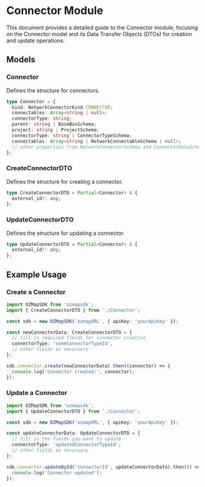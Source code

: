 # Connector Module

This document provides a detailed guide to the Connector module, focusing on the Connector model and its Data Transfer Objects (DTOs) for creation and update operations.

## Models

### Connector

Defines the structure for connectors.

```typescript
type Connector = {
  kind: NetworkConnectorKind.CONNECTOR;
  connectables: Array<string | null>;
  connectorType: string;
  parent: string | BaseBoxSchema;
  project: string | ProjectSchema;
  connectorType: string | ConnectorTypeSchema;
  connectables: Array<string | NetworkConnectableSchema | null>;
  // other properties from NetworkConnectorSchema and ConnectorDataSchema
};
```

### CreateConnectorDTO

Defines the structure for creating a connector.

```typescript
type CreateConnectorDTO = Partial<Connector> & {
  external_id?: any;
};
```

### UpdateConnectorDTO

Defines the structure for updating a connector.

```typescript
type UpdateConnectorDTO = Partial<Connector> & {
  external_id?: any;
};
```

## Example Usage

### Create a Connector

```typescript
import OZMapSDK from 'ozmapsdk';
import { CreateConnectorDTO } from './Connector';

const sdk = new OZMapSDK('ozmapURL', { apiKey: 'yourApiKey' });

const newConnectorData: CreateConnectorDTO = {
  // fill in required fields for connector creation
  connectorType: 'someConnectorTypeId',
  // other fields as necessary
};

sdk.connector.create(newConnectorData).then((connector) => {
  console.log('Connector created:', connector);
});
```

### Update a Connector

```typescript
import OZMapSDK from 'ozmapsdk';
import { UpdateConnectorDTO } from './Connector';

const sdk = new OZMapSDK('ozmapURL', { apiKey: 'yourApiKey' });

const updateConnectorData: UpdateConnectorDTO = {
  // fill in the fields you want to update
  connectorType: 'updatedConnectorTypeId',
  // other fields as necessary
};

sdk.connector.updateById('connectorId', updateConnectorData).then(() => {
  console.log('Connector updated');
});
```
